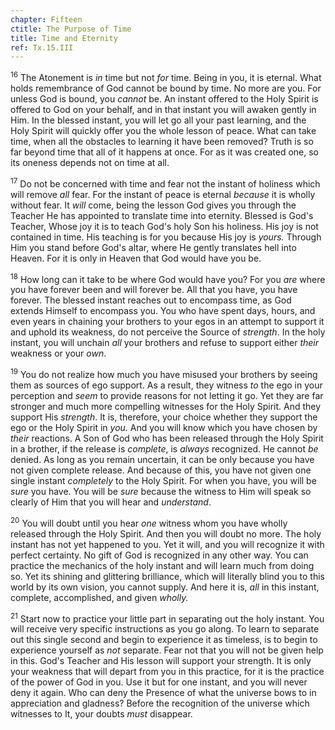 ```yaml
---
chapter: Fifteen
ctitle: The Purpose of Time
title: Time and Eternity
ref: Tx.15.III
---
```


<sup>16</sup> The Atonement is *in* time but not *for* time. Being in you, it is
eternal. What holds remembrance of God cannot be bound by time. No more
are you. For unless God is bound, you *cannot* be. An instant offered to
the Holy Spirit is offered to God on your behalf, and in that instant
you will awaken gently in Him. In the blessed instant, you will let go
all your past learning, and the Holy Spirit will quickly offer you the
whole lesson of peace. What can take time, when all the obstacles to
learning it have been removed? Truth is so far beyond time that all of
it happens at once. For as it was created one, so its oneness depends
not on time at all.

<sup>17</sup> Do not be concerned with time and fear not the instant of holiness
which will remove *all* fear. For the instant of peace is eternal
*because* it is wholly without fear. It *will* come, being the lesson
God gives you through the Teacher He has appointed to translate time
into eternity. Blessed is God's Teacher, Whose joy it is to teach God's
holy Son his holiness. His joy is not contained in time. His teaching is
for you because His joy is *yours.* Through Him you stand before God's
altar, where He gently translates hell into Heaven. For it is only in
Heaven that God would have you be.

<sup>18</sup> How long can it take to be where God would have you? For you *are*
where you have forever been and will forever be. All that you have, you
have forever. The blessed instant reaches out to encompass time, as God
extends Himself to encompass you. You who have spent days, hours, and
even years in chaining your brothers to your egos in an attempt to
support it and uphold its weakness, do not perceive the Source of
*strength*. In the holy instant, you will unchain *all* your brothers
and refuse to support either *their* weakness or your *own*.

<sup>19</sup> You do not realize how much you have misused your brothers by seeing
them as sources of ego support. As a result, they witness *to* the ego
in your perception and *seem* to provide reasons for not letting it go.
Yet they are far stronger and much more compelling witnesses for the
Holy Spirit. And they support His *strength*. It is, therefore, your
choice whether they support the ego or the Holy Spirit in *you*. And you
will know which you have chosen by *their* reactions. A Son of God who
has been released through the Holy Spirit in a brother, if the release
is *complete*, is *always* recognized. He cannot *be* denied. As long as
you remain uncertain, it can be only because you have not given complete
release. And because of this, you have not given one single instant
*completely* to the Holy Spirit. For when you have, you will be *sure*
you have. You will be *sure* because the witness to Him will speak so
clearly of Him that you will hear and *understand*.

<sup>20</sup> You will doubt until you hear *one* witness whom you have wholly
released through the Holy Spirit. And then you will doubt no more. The
holy instant has not yet happened to you. Yet it will, and you will
recognize it with perfect certainty. No gift of God is recognized in any
other way. You can practice the mechanics of the holy instant and will
learn much from doing so. Yet its shining and glittering brilliance,
which will literally blind you to this world by its own vision, you
cannot supply. And here it is, *all* in this instant, complete,
accomplished, and given *wholly.*

<sup>21</sup> Start now to practice your little part in separating out the holy
instant. You will receive very specific instructions as you go along. To
learn to separate out this single second and begin to experience it as
timeless, is to begin to experience yourself as *not* separate. Fear not
that you will not be given help in this. God's Teacher and His lesson
will support your strength. It is only your weakness that will depart
from you in this practice, for it is the practice of the power of God in
you. Use it but for one instant, and you will never deny it again. Who
can deny the Presence of what the universe bows to in appreciation and
gladness? Before the recognition of the universe which witnesses to It,
your doubts *must* disappear.

